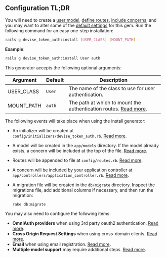 ## Configuration TL;DR

You will need to create a [user model](/docs/usage/model_concerns.md), [define routes](/docs/usage/routes.md), [include concerns](/docs/usage/controller_methods.md), and you may want to alter some of the [default settings](initialization.md) for this gem. Run the following command for an easy one-step installation:

~~~bash
rails g devise_token_auth:install [USER_CLASS] [MOUNT_PATH]
~~~

**Example**:

~~~bash
rails g devise_token_auth:install User auth
~~~

This generator accepts the following optional arguments:

| Argument | Default | Description |
|---|---|---|
| USER_CLASS | `User` | The name of the class to use for user authentication. |
| MOUNT_PATH | `auth` | The path at which to mount the authentication routes. [Read more](/docs/usage/). |

The following events will take place when using the install generator:

* An initializer will be created at `config/initializers/devise_token_auth.rb`. [Read more](initialization.md).

* A model will be created in the `app/models` directory. If the model already exists, a concern will be included at the top of the file. [Read more](/docs/usage/model_concerns.md).

* Routes will be appended to file at `config/routes.rb`. [Read more](/docs/usage/routes.md).

* A concern will be included by your application controller at `app/controllers/application_controller.rb`. [Read more](/docs/usage/controller_methods.md).

* A migration file will be created in the `db/migrate` directory. Inspect the migrations file, add additional columns if necessary, and then run the migration:

  ~~~bash
  rake db:migrate
  ~~~

You may also need to configure the following items:

* **OmniAuth providers** when using 3rd party oauth2 authentication. [Read more](omniauth.md).
* **Cross Origin Request Settings** when using cross-domain clients. [Read more](cors.md).
* **Email** when using email registration. [Read more](email_auth.md).
* **Multiple model support** may require additional steps. [Read more](/docs/usage/multiple_models.md).
